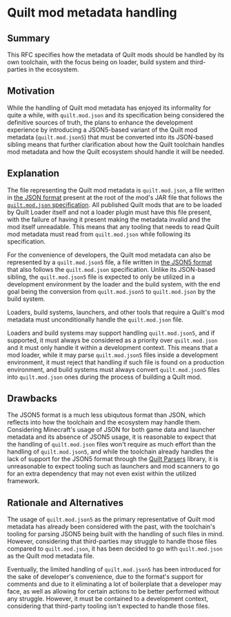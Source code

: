 # Quilt mod metadata handling

## Summary

This RFC specifies how the metadata of Quilt mods should be handled by its own toolchain, with the focus being on loader, build system and third-parties in the ecosystem.


## Motivation

While the handling of Quilt mod metadata has enjoyed its informality for quite a while, with `quilt.mod.json` and its specification being considered the definitive sources of truth, the plans to enhance the development experience by introducing a JSON5-based variant of the Quilt mod metadata (`quilt.mod.json5`) that must be converted into its JSON-based sibling means that further clarification about how the Quilt toolchain handles mod metadata and how the Quilt ecosystem should handle it will be needed.


## Explanation

The file representing the Quilt mod metadata is `quilt.mod.json`, a file written in [the JSON format](http://www.rfc-editor.org/info/rfc7159) present at the root of the mod's JAR file that follows the [`quilt.mod.json` specification](../specification/0002-quilt.mod.json.md). All published Quilt mods that are to be loaded by Quilt Loader itself and not a loader plugin must have this file present, with the failure of having it present making the metadata invalid and the mod itself unreadable. This means that any tooling that needs to read Quilt mod metadata must read from `quilt.mod.json` while following its specification. 

For the convenience of developers, the Quilt mod metadata can also be represented by a `quilt.mod.json5` file, a file written in [the JSON5 format](https://spec.json5.org/) that also follows the `quilt.mod.json` specification. Unlike its JSON-based sibling, the `quilt.mod.json5` file is expected to only be utilized in a development environment by the loader and the build system, with the end goal being the conversion from `quilt.mod.json5` to `quilt.mod.json` by the build system.

Loaders, build systems, launchers, and other tools that require a Quilt's mod metadata must unconditionally handle the `quilt.mod.json` file.

Loaders and build systems may support handling `quilt.mod.json5`, and if supported, it must always be considered as a priority over `quilt.mod.json` and it must only handle it within a development context. This means that a mod loader, while it may parse `quilt.mod.json5` files inside a development environment, it must reject that handling if such file is found on a production environment, and build systems must always convert `quilt.mod.json5` files into `quilt.mod.json` ones during the process of building a Quilt mod.


## Drawbacks

The JSON5 format is a much less ubiqutous format than JSON, which reflects into how the toolchain and the ecosystem may handle them. Considering Minecraft's usage of JSON for both game data and launcher metadata and its absence of JSON5 usage, it is reasonable to expect that the handling of `quilt.mod.json` files won't require as much effort than the handling of `quilt.mod.json5`, and while the toolchain already handles the lack of support for the JSON5 format through the [Quilt Parsers]() library, it is unreasonable to expect tooling such as launchers and mod scanners to go for an extra dependency that may not even exist within the utilized framework.


## Rationale and Alternatives

The usage of `quilt.mod.json5` as the primary representative of Quilt mod metadata has already been considered with the past, with the toolchain's tooling for parsing JSON5 being built with the handling of such files in mind. However, considering that third-parties may struggle to handle those files compared to `quilt.mod.json`, it has been decided to go with `quilt.mod.json` as the Quilt mod metadata file.

Eventually, the limited handling of `quilt.mod.json5` has been introduced for the sake of developer's convenience, due to the format's support for comments and due to it eliminating a lot of boilerplate that a developer may face, as well as allowing for certain actions to be better performed without any struggle. However, it must be contained to a development context, considering that third-party tooling isn't expected to handle those files.
